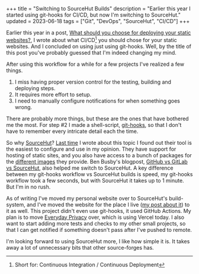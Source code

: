 +++
title = "Switching to SourceHut Builds"
description = "Earlier this year I started using git-hooks for CI/CD, but now I'm switching to SourceHut."
updated = 2023-06-18
tags = ["Git", "DevOps", "SourceHut", "CI/CD"]
+++

Earlier this year in a post, [What should you choose for deploying your static
websites?][earlier_post], I wrote about what CI/CD[^1] you should chose for your
static websites. And I concluded on using just using git-hooks. Well, by the
title of this post you've probably guessed that I'm indeed changing my mind.

After using this workflow for a while for a few projects I've realized a few
things.

1. I miss having proper version control for the testing, building and deploying
   steps.
1. It requires more effort to setup.
1. I need to manually configure notifications for when something goes wrong.

There are probably more things, but these are the ones that have bothered me the
most. For step #2 I made a shell-script, [git-hooks][git_hooks_repo], so that I
don't have to remember every intricate detail each the time.

So why [SourceHut][sourcehut]? [Last time][earlier_post] I wrote about this
topic I found out their tool is the easiest to configure and use in my opinion.
They have support for hosting of static sites, and you also have access to a
bunch of packages for the [different images][srht_images] they provide. Ben
Busby's blogpost, [GitHub vs GitLab vs SourceHut][ben_post], also helped me
switch to SourceHut. A key difference between my git-hooks workflow vs SourceHut
builds is speed, my git-hooks workflow took a few seconds, but with SourceHut it
takes up to 1 minute. But I'm in no rush.

As of writing I've moved my personal website over to SourceHut's build-system,
and I've moved the website for the place I live ([my post about
it][place_i_live]) to it as well. This project didn't even use git-hooks, it
used GitHub Actions. My plan is to move [Everyday Privacy][everyday_privacy]
over, which is using Vercel today. I also want to start adding more tests and
checks to my other small projects, so that I can get notified if something
doesn't pass after I've pushed to remote.

I'm looking forward to using SourceHut more, I like how simple it is. It takes
away a lot of unnecessary bits that other source-forges has.

[^1]: Short for: Continuous Integration / Continuous Deployment

[earlier_post]: /blog/what-should-you-choose-for-deployment
[git_hooks_repo]: https://github.com/timharek/git-hooks
[sourcehut]: https://sourcehut.org
[srht_images]: https://man.sr.ht/builds.sr.ht/compatibility.md
[place_i_live]: /blog/i-made-a-website-for-the-place-i-live/index
[everyday_privacy]: https://everyday-privacy.com
[ben_post]: https://benbusby.com/gh-vs-gl-vs-sh/
